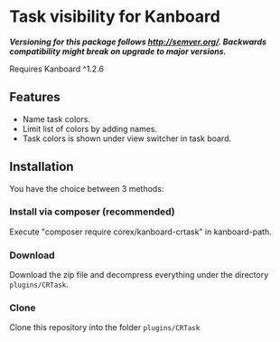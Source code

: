 # Task visibility for Kanboard

**_Versioning for this package follows http://semver.org/. Backwards compatibility might break on upgrade to major versions._**

Requires Kanboard ^1.2.6

## Features
- Name task colors.
- Limit list of colors by adding names.
- Task colors is shown under view switcher in task board.

## Installation
You have the choice between 3 methods:

### Install via composer (recommended)
Execute "composer require corex/kanboard-crtask" in kanboard-path.

### Download
Download the zip file and decompress everything under the directory `plugins/CRTask`.

### Clone
Clone this repository into the folder `plugins/CRTask`

